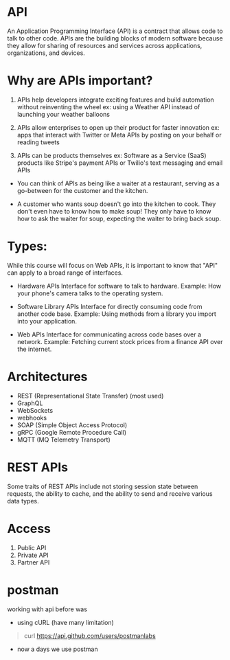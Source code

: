 # API
An Application Programming Interface (API) is a contract that allows code to talk to other code. APIs are the building blocks of modern software because they allow for sharing of resources and services across applications, organizations, and devices.

# Why are APIs important?
1. APIs help developers integrate exciting features and build automation without reinventing the wheel
ex: using a Weather API instead of launching your weather balloons

2. APIs allow enterprises to open up their product for faster innovation
ex: apps that interact with Twitter or Meta APIs by posting on your behalf or reading tweets

3. APIs can be products themselves
ex: Software as a Service (SaaS) products like Stripe's payment APIs or Twilio's text messaging and email APIs

- You can think of APIs as being like a waiter at a restaurant, serving as a go-between for the customer and the kitchen. 

- A customer who wants soup doesn't go into the kitchen to cook. They don't even have to know how to make soup! They only have to know how to ask the waiter for soup, expecting the waiter to bring back soup.

# Types:
While this course will focus on Web APIs, it is important to know that "API" can apply to a broad range of interfaces.

- Hardware APIs
Interface for software to talk to hardware.
Example: How your phone's camera talks to the operating system. 

- Software Library APIs
Interface for directly consuming code from another code base.
Example: Using methods from a library you import into your application.

- Web APIs
Interface for communicating across code bases over a network.
Example: Fetching current stock prices from a finance API over the internet.

# Architectures
- REST (Representational State Transfer) (most used)
- GraphQL
- WebSockets
- webhooks
- SOAP (Simple Object Access Protocol)
- gRPC (Google Remote Procedure Call)
- MQTT (MQ Telemetry Transport)

# REST APIs
Some traits of REST APIs include not storing session state between requests, the ability to cache, and the ability to send and receive various data types.

# Access
1. Public API
2. Private API
3. Partner API

# postman
working with api before was 
- using cURL (have many limitation)
>curl https://api.github.com/users/postmanlabs

- now a days we use postman

